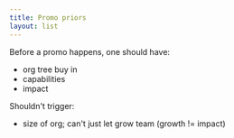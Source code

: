```yaml
---
title: Promo priors
layout: list
---
```


Before a promo happens, one should have:

 * org tree buy in
 * capabilities
 * impact

Shouldn't trigger:

 * size of org; can't just let grow team (growth != impact)